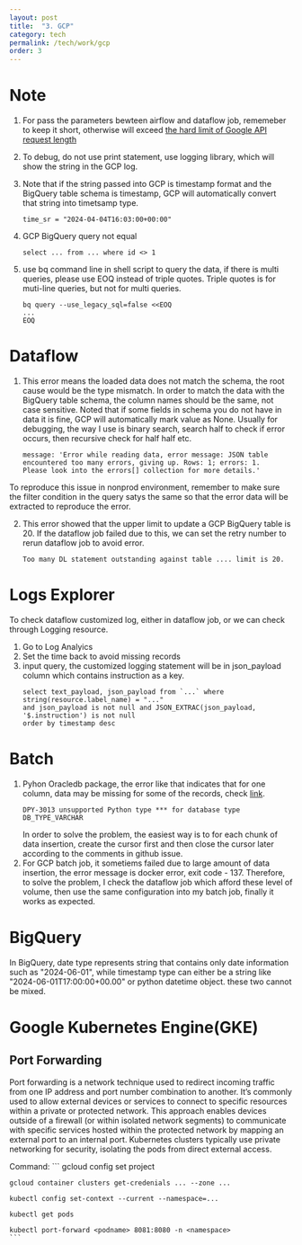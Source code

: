 ```yaml
---
layout: post
title:  "3. GCP"
category: tech
permalink: /tech/work/gcp
order: 3
---
```


# Note
1. For pass the parameters bewteen airflow and dataflow job, rememeber to keep it short, otherwise will exceed [the hard limit of Google API request length](https://cloud.google.com/knowledge/kb/error-400-bad-request-request-payload-size-exceeds-the-limit-000004321#:~:text=The%20error%20Request%20payload%20size,limit%20and%20cannot%20be%20increased.)

2. To debug, do not use print statement, use logging library, which will show the string in the GCP log. 

3. Note that if the string passed into GCP is timestamp format and the BigQuery table schema is timestamp, GCP will automatically convert that string into timetsamp type.
    ```
    time_sr = "2024-04-04T16:03:00+00:00"
    ```

4. GCP BigQuery query not equal
    ```
    select ... from ... where id <> 1
    ```
5. use bq command line in shell script to query the data, if there is multi queries, please use EOQ instead of triple quotes.
   Triple quotes is for muti-line queries, but not for multi queries.

    ```
    bq query --use_legacy_sql=false <<EOQ
    ...
    EOQ
    ```

# Dataflow
1. This error means the loaded data does not match the schema, the root cause would be the type mismatch. 
In order to match the data with the BigQuery table schema, the column names should be the same, not case sensitive. 
Noted that if some fields in schema you do not have in data it is fine, GCP will automatically mark value as None.
Usually for debugging, the way I use is binary search, search half to check if error occurs, then recursive check for half half etc.
    ```
    message: 'Error while reading data, error message: JSON table 
    encountered too many errors, giving up. Rows: 1; errors: 1. 
    Please look into the errors[] collection for more details.'
    ``` 
To reproduce this issue in nonprod environment, remember to make sure the filter condition in the query satys the same so that the error data will be extracted to reproduce the error.

2. This error showed that the upper limit to update a GCP BigQuery table is 20. If the dataflow job failed due to this, we can set the retry number to rerun dataflow job to avoid error.
    ```
    Too many DL statement outstanding against table .... limit is 20.
    ```

# Logs Explorer
To check dataflow customized log, either in dataflow job, or we can check through Logging resource.
1. Go to Log Analyics 
2. Set the time back to avoid missing records
3. input query, the customized logging statement will be in json_payload column which contains instruction as a key.
    ```
    select text_payload, json_payload from `...` where string(resource.label_name) = "..."
    and json_payload is not null and JSON_EXTRAC(json_payload, '$.instruction') is not null 
    order by timestamp desc
    ```

# Batch
1. Pyhon Oracledb package, the error like that indicates that for one column, data may be missing for some of the records,    check [link](https://github.com/oracle/python-oracledb/issues?q=is%3Aissue+dpy-3013).
    ```
    DPY-3013 unsupported Python type *** for database type DB_TYPE_VARCHAR
    ```
   In order to solve the problem, the easiest way is to for each chunk of data insertion, create the cursor first and then close the cursor later according to the comments in github issue.
2. For GCP batch job, it sometiems failed due to large amount of data insertion, the error message is docker error, exit code - 137.  Therefore, to solve the problem, I check the dataflow job which afford these level of volume, then use the same configuration into my batch job, finally it works as expected. 

# BigQuery
In BigQuery, date type represents string that contains only date information such as "2024-06-01", while timestamp type can either be a string like "2024-06-01T17:00:00+00.00" or python datetime object. these two cannot be mixed.

# Google Kubernetes Engine(GKE)
## Port Forwarding
Port forwarding is a network technique used to redirect incoming traffic from one IP address and port number combination to another. It’s commonly used to allow external devices or services to connect to specific resources within a private or protected network. This approach enables devices outside of a firewall (or within isolated network segments) to communicate with specific services hosted within the protected network by mapping an external port to an internal port. Kubernetes clusters typically use private networking for security, isolating the pods from direct external access.

Command: 
    ```
    gcloud config set project <project name>

    gcloud container clusters get-credenials ... --zone ...

    kubectl config set-context --current --namespace=...

    kubectl get pods
    
    kubectl port-forward <podname> 8081:8080 -n <namespace>
    ```